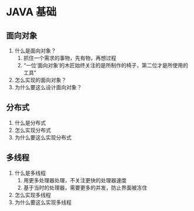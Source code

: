 # JAVA 基础
## 面向对象
1. 什么是面向对象？
   1. 抓住一个需求的事物，先有物，再想过程
   2. “一位‘面向对象’的木匠始终关注的是所制作的椅子，第二位才是所使用的工具”
2. 怎么实现的面向对象？
3. 为什么要这么设计面向对象？

## 分布式
1. 什么是分布式
2. 怎么实现分布式
3. 为什么要这么实现分布式

## 多线程
1. 什么是多线程
   1. 用更多处理器处理，不关注更快的处理器速度
   2. 基于当时的处理器，需要更多的并发，防止界面被冻住
2. 怎么实现多线程
3. 为什么要这么实现多线程